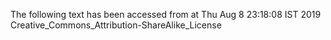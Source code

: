 The following text has been accessed from at Thu Aug 8 23:18:08 IST 2019
Creative_Commons_Attribution-ShareAlike_License
